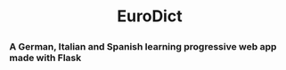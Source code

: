 # <p align="center">EuroDict</p>
### A German, Italian and Spanish learning progressive web app made with Flask